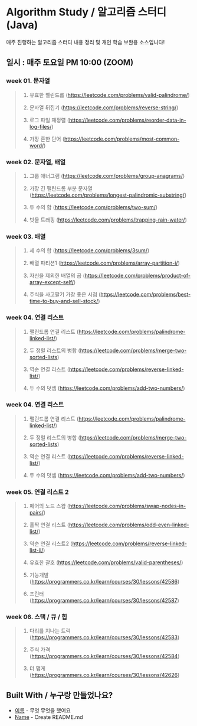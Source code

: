 # Algorithm Study / 알고리즘 스터디(Java)

매주 진행하는 알고리즘 스터디 내용 정리 및 개인 학습 보완용 소스입니다!

## 일시 : 매주 토요일 PM 10:00 (ZOOM)

### week 01. 문자열

> 1. 유효한 펠린드롬
(https://leetcode.com/problems/valid-palindrome/)
> 
> 2. 문자열 뒤집기
> (https://leetcode.com/problems/reverse-string/)
> 
> 3. 로그 파일 재정렬
> (https://leetcode.com/problems/reorder-data-in-log-files/)
>  
> 4. 가장 흔한 단어
> (https://leetcode.com/problems/most-common-word/)
>  

### week 02. 문자열, 배열

> 1. 그룹 애너그램
> (https://leetcode.com/problems/group-anagrams/)
> 
> 2. 가장 긴 팰린드롬 부분 문자열
> (https://leetcode.com/problems/longest-palindromic-substring/)
>  
> 3. 두 수의 합
> (https://leetcode.com/problems/two-sum/)
> 
> 4. 빗물 트래핑
> (https://leetcode.com/problems/trapping-rain-water/) 
>  

### week 03. 배열

> 1. 세 수의 합
> (https://leetcode.com/problems/3sum/)
> 
> 2. 배열 파티션1
> (https://leetcode.com/problems/array-partition-i/)
>
> 3. 자신을 제외한 배열의 곱
> (https://leetcode.com/problems/product-of-array-except-self/)
>
> 4. 주식을 사고팔기 가장 좋은 시점
> (https://leetcode.com/problems/best-time-to-buy-and-sell-stock/) 
> 

### week 04. 연결 리스트

> 1. 팰린드롬 연결 리스트
> (https://leetcode.com/problems/palindrome-linked-list/)
> 
> 2. 두 정렬 리스트의 병합
> (https://leetcode.com/problems/merge-two-sorted-lists)
>
> 3. 역순 연결 리스트
> (https://leetcode.com/problems/reverse-linked-list/)
>
> 4. 두 수의 덧셈
> (https://leetcode.com/problems/add-two-numbers/) 


### week 04. 연결 리스트

> 1. 팰린드롬 연결 리스트
> (https://leetcode.com/problems/palindrome-linked-list/)
> 
> 2. 두 정렬 리스트의 병합
> (https://leetcode.com/problems/merge-two-sorted-lists)
>
> 3. 역순 연결 리스트
> (https://leetcode.com/problems/reverse-linked-list/)
>
> 4. 두 수의 덧셈
> (https://leetcode.com/problems/add-two-numbers/) 


### week 05. 연결 리스트 2

> 1. 페어의 노드 스왑
> (https://leetcode.com/problems/swap-nodes-in-pairs/)
> 
> 2. 홀짝 연결 리스트
> (https://leetcode.com/problems/odd-even-linked-list/)
>
> 3. 역순 연결 리스트2
> (https://leetcode.com/problems/reverse-linked-list-ii/)
>
> 4. 유효한 괄호
> (https://leetcode.com/problems/valid-parentheses/) 
>
> 5. 기능개발
> (https://programmers.co.kr/learn/courses/30/lessons/42586)
>
> 6. 프린터
> (https://programmers.co.kr/learn/courses/30/lessons/42587) 
> 


### week 06. 스택 / 큐 / 힙

> 1. 다리를 지나는 트럭
> (https://programmers.co.kr/learn/courses/30/lessons/42583)
> 
> 2. 주식 가격
> (https://programmers.co.kr/learn/courses/30/lessons/42584)
>
> 3. 더 맵게
> (https://programmers.co.kr/learn/courses/30/lessons/42626)
>


## Built With / 누구랑 만들었나요?

* [이름](링크) - 무엇 무엇을 했어요
* [Name](Link) - Create README.md
